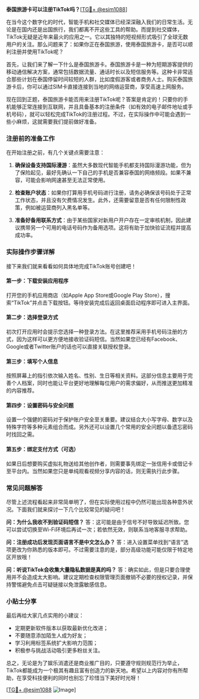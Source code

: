 **泰国旅游卡可以注册TikTok吗？**[[TG💪+ @esim1088](https://t.me/s/esim1088)]

在当今这个数字化的时代，智能手机和社交媒体已经深深融入我们的日常生活。无论是在国内还是出国旅行，我们都离不开这些工具的帮助。而提到社交媒体，TikTok无疑是近年来最火的应用之一。它以其独特的短视频形式吸引了全球无数用户的关注。那么问题来了：如果你正在泰国旅游，使用泰国旅游卡，是否可以顺利注册并使用TikTok呢？

首先，让我们来了解一下什么是泰国旅游卡。泰国旅游卡是一种为短期游客提供的移动通信解决方案，通常包括数据流量、通话时长以及短信服务等。这种卡非常适合那些计划在泰国停留时间较短的人群，比如度假游客或者商务人士。购买泰国旅游卡后，你可以通过SIM卡直接连接到当地的网络运营商，享受高速上网服务。

现在回到正题，泰国旅游卡能否用来注册TikTok呢？答案是肯定的！只要你的手机能够正常连接到互联网，并且具备基本的注册条件（如有效的电子邮件地址或手机号码），就可以轻松完成TikTok的注册过程。不过，在实际操作中可能会遇到一些小麻烦，这就需要我们提前做好准备。

### 注册前的准备工作

在开始注册之前，有几个关键点需要注意：

1. **确保设备支持国际漫游**：虽然大多数现代智能手机都支持国际漫游功能，但为了保险起见，最好先确认一下自己的手机是否兼容泰国的网络频段。如果不兼容，可能会影响网速甚至无法正常使用。

2. **检查账户状态**：如果你打算用手机号码进行注册，请务必确保该号码处于正常工作状态，并且没有欠费情况发生。此外，还需要留意是否有任何限制性政策，例如被运营商列入黑名单等。

3. **准备好备用联系方式**：由于某些国家对新用户开户存在一定审核机制，因此建议携带另一个可用的电话号码作为备用选项。这将有助于加快验证流程并提高成功率。

### 实际操作步骤详解

接下来我们就来看看如何具体地完成TikTok账号创建吧！

#### 第一步：下载安装应用程序
打开您的手机应用商店（如Apple App Store或Google Play Store），搜索“TikTok”并点击下载按钮。等待安装完成后返回桌面启动程序即可进入主界面。

#### 第二步：选择登录方式
初次打开应用时会提示您选择一种登录方法。在这里推荐采用手机号码注册的方式，因为这样可以更方便地接收验证码短信。当然如果您已经有Facebook、Google或者Twitter账户的话也可以直接关联授权登录。

#### 第三步：填写个人信息
按照屏幕上的指引依次输入姓名、性别、生日等相关资料。这部分信息主要用于完善个人档案，同时也能让平台更好地理解每位用户的需求偏好，从而推送更加精准的内容推荐。

#### 第四步：设置密码与安全问题
设置一个强健的密码对于保护账户安全至关重要。建议结合大小写字母、数字以及特殊字符等多种元素组合而成。另外还可以设置几个常用的安全问题以备遗忘密码时找回之需。

#### 第五步：绑定支付方式（可选）
如果日后想要购买虚拟礼物送给其他创作者，则需要事先绑定一张信用卡或借记卡至平台内。当然如果您只是单纯观看视频分享内容的话，则无需执行此步骤。

### 常见问题解答

尽管上述流程看起来非常简单明了，但在实际使用过程中仍然可能出现各种意外状况。下面我们就来探讨一下几个比较常见的疑问吧！

**问：为什么我收不到验证码短信？**
答：这可能是由于信号不好导致延迟所致。您可以尝试切换至Wi-Fi环境后再试一次；若依然无效，则联系当地客服寻求帮助。

**问：注册成功后发现页面语言不是中文怎么办？**
答：进入设置菜单找到“语言”选项更改为你熟悉的版本即可。不过需要注意的是，部分高级功能可能仅限于特定地区开放哦！

**问：听说TikTok会收集大量隐私数据是真的吗？**
答：确实如此，但是只要合理使用并不会造成太大影响。建议定期检查权限管理页面撤销不必要的授权记录，并保持警惕避免点击可疑链接以免泄露敏感信息。

### 小贴士分享

最后再给大家几点实用的小建议：
- 定期更新软件版本以获取最新优化改进；
- 不要随意添加陌生人成为好友；
- 学习利用标签系统扩大影响力范围；
- 积极参与挑战活动吸引更多粉丝关注。

总之，无论是为了娱乐消遣还是商业推广目的，只要遵守规则规范行为举止，TikTok都能成为一个极其有趣且富有创造力的新天地。希望以上内容对你有所帮助，在享受科技便利的同时也别忘了珍惜当下美好时光呀！

[[TG💪+ @esim1088](https://t.me/s/esim1088) ![Image](https://i.postimg.cc/4NQfJmqS/Snipaste-2025-05-13-00-14-12.png)]